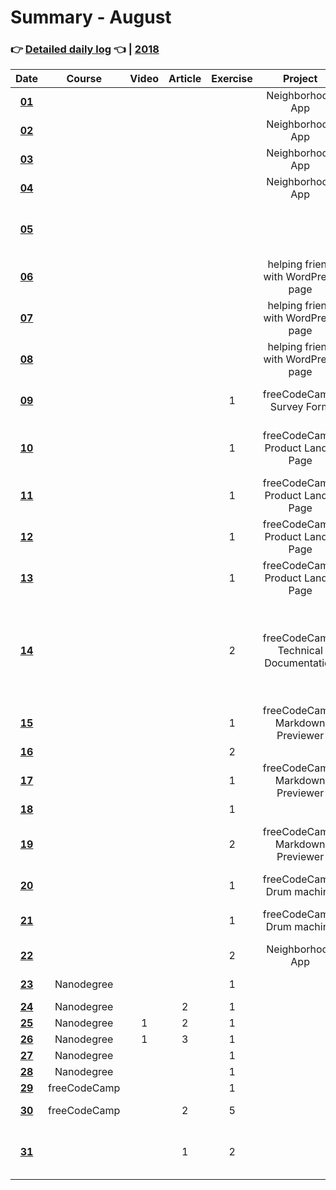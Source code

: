 # Summary - August
### 👉 [Detailed daily log](https://github.com/jpacsai/LearningPath/blob/master/Daily-log/August/Daily-log_August.md) 👈 | [2018](https://github.com/jpacsai/LearningPath/blob/master/Daily-log/README.md)

| Date   | Course                | Video | Article | Exercise | Project | Book | Achievement |
| :----: | :-------------------: | :---: | :-----: | :------: | :-----: | :--: | :---------: |
| **[01](https://github.com/jpacsai/LearningPath/blob/master/Daily-log/August/Daily-log_August.md#01-08)** |                       |       |         |          | Neighborhood App |      |             |
| **[02](https://github.com/jpacsai/LearningPath/blob/master/Daily-log/August/Daily-log_August.md#02-08)** |                       |       |         |          | Neighborhood App |      |             |
| **[03](https://github.com/jpacsai/LearningPath/blob/master/Daily-log/August/Daily-log_August.md#03-08)** |                       |       |         |          | Neighborhood App |      |             |
| **[04](https://github.com/jpacsai/LearningPath/blob/master/Daily-log/August/Daily-log_August.md#04-08)** |                       |       |         |          | Neighborhood App |      |             |
| **[05](https://github.com/jpacsai/LearningPath/blob/master/Daily-log/August/Daily-log_August.md#05-08)** |                       |       |         |          |         |      | **[GRADUATED FROM NANODEGREE PROGRAM](https://graduation.udacity.com/confirm/TGGNUQPZ)** 📜 |
| **[06](https://github.com/jpacsai/LearningPath/blob/master/Daily-log/August/Daily-log_August.md#06-08)** |                       |       |         |          | helping friend with WordPress page |      |             |
| **[07](https://github.com/jpacsai/LearningPath/blob/master/Daily-log/August/Daily-log_August.md#07-08)** |                       |       |         |          | helping friend with WordPress page |      |             |
| **[08](https://github.com/jpacsai/LearningPath/blob/master/Daily-log/August/Daily-log_August.md#08-08)** |                       |       |         |          | helping friend with WordPress page |      |             |
| **[09](https://github.com/jpacsai/LearningPath/blob/master/Daily-log/August/Daily-log_August.md#09-08)** |                       |       |         | 1        | freeCodeCamp: Survey Form |      | [freeCodeCamp: Survey Form](https://jpacsai.github.io/freeCodeCamp/ResponsiveWebDesign_Projects/Survey_Form/) complete |
| **[10](https://github.com/jpacsai/LearningPath/blob/master/Daily-log/August/Daily-log_August.md#10-08)** |                       |       |         | 1        | freeCodeCamp: Product Landig Page |      | [CodeSignal (codeFights) Arcade - Intro](https://github.com/jpacsai/codeFights/tree/master/Intro) level ready |
| **[11](https://github.com/jpacsai/LearningPath/blob/master/Daily-log/August/Daily-log_August.md#11-08)** |                       |       |         | 1        | freeCodeCamp: Product Landig Page |      | |
| **[12](https://github.com/jpacsai/LearningPath/blob/master/Daily-log/August/Daily-log_August.md#12-08)** |                       |       |         | 1        | freeCodeCamp: Product Landig Page |      | |
| **[13](https://github.com/jpacsai/LearningPath/blob/master/Daily-log/August/Daily-log_August.md#13-08)** |                       |       |         | 1        | freeCodeCamp: Product Landig Page |      | [freeCodeCamp: Product Landing Page](https://jpacsai.github.io/freeCodeCamp/ResponsiveWebDesign_Projects/Product_Landing_Page/) complete |
| **[14](https://github.com/jpacsai/LearningPath/blob/master/Daily-log/August/Daily-log_August.md#14-08)** |                       |       |         | 2        | freeCodeCamp: Technical Documentation |      | [freeCodeCamp: Technical Documentation](https://jpacsai.github.io/freeCodeCamp/ResponsiveWebDesign_Projects/Technical_Documentation/) complete + **[FREECODECAMP RESPONSIVE WEB DESIGN CERTIFICATE](https://www.freecodecamp.org/certification/jpacsai/responsive-web-design)** 📜 |
| **[15](https://github.com/jpacsai/LearningPath/blob/master/Daily-log/August/Daily-log_August.md#15-08)** |                       |       |         | 1        | freeCodeCamp: Markdown Previewer |      | |
| **[16](https://github.com/jpacsai/LearningPath/blob/master/Daily-log/August/Daily-log_August.md#16-08)** |                       |       |         | 2        |         |      |             |
| **[17](https://github.com/jpacsai/LearningPath/blob/master/Daily-log/August/Daily-log_August.md#17-08)** |                       |       |         | 1        | freeCodeCamp: Markdown Previewer |      | |
| **[18](https://github.com/jpacsai/LearningPath/blob/master/Daily-log/August/Daily-log_August.md#18-08)** |                       |       |         | 1        |   |      | |
| **[19](https://github.com/jpacsai/LearningPath/blob/master/Daily-log/August/Daily-log_August.md#19-08)** |                       |       |         | 2        | freeCodeCamp: Markdown Previewer |      | [freeCodeCamp: Markdown previewer](https://codepen.io/jutzee/full/RYbgzy/) complete |
| **[20](https://github.com/jpacsai/LearningPath/blob/master/Daily-log/August/Daily-log_August.md#20-08)** |                       |       |         | 1        | freeCodeCamp: Drum machine |      | |
| **[21](https://github.com/jpacsai/LearningPath/blob/master/Daily-log/August/Daily-log_August.md#21-08)** |                       |       |         | 1        | freeCodeCamp: Drum machine |      | [freeCodeCamp: Drum machine app](https://jpacsai.github.io/drum-machine-app/) complete |
| **[22](https://github.com/jpacsai/LearningPath/blob/master/Daily-log/August/Daily-log_August.md#22-08)** |                       |       |         | 2        | Neighborhood App |      | |
| **[23](https://github.com/jpacsai/LearningPath/blob/master/Daily-log/August/Daily-log_August.md#23-08)** | Nanodegree |       |         | 1        |   | Clean Code | |
| **[24](https://github.com/jpacsai/LearningPath/blob/master/Daily-log/August/Daily-log_August.md#24-08)** | Nanodegree |       | 2       | 1        |         |      |             |
| **[25](https://github.com/jpacsai/LearningPath/blob/master/Daily-log/August/Daily-log_August.md#25-08)** | Nanodegree | 1     | 2       | 1        |         |      |             |
| **[26](https://github.com/jpacsai/LearningPath/blob/master/Daily-log/August/Daily-log_August.md#26-08)** | Nanodegree | 1     | 3       | 1        |         |      |             |
| **[27](https://github.com/jpacsai/LearningPath/blob/master/Daily-log/August/Daily-log_August.md#27-08)** | Nanodegree  |       |         | 1        |        |         |      |             |
| **[28](https://github.com/jpacsai/LearningPath/blob/master/Daily-log/August/Daily-log_August.md#28-08)** | Nanodegree  |       |         | 1        |        |         |      |             |
| **[29](https://github.com/jpacsai/LearningPath/blob/master/Daily-log/August/Daily-log_August.md#29-08)** | freeCodeCamp  |       |         | 1        |        |         |      |             |
| **[30](https://github.com/jpacsai/LearningPath/blob/master/Daily-log/August/Daily-log_August.md#30-08)** | freeCodeCamp  |       | 2       | 5        |        | Clean Code |   |
| **[31](https://github.com/jpacsai/LearningPath/blob/master/Daily-log/August/Daily-log_August.md#31-08)** |             |       | 1       | 2        |        | Learning JavaScript Design Patterns |      |             |
